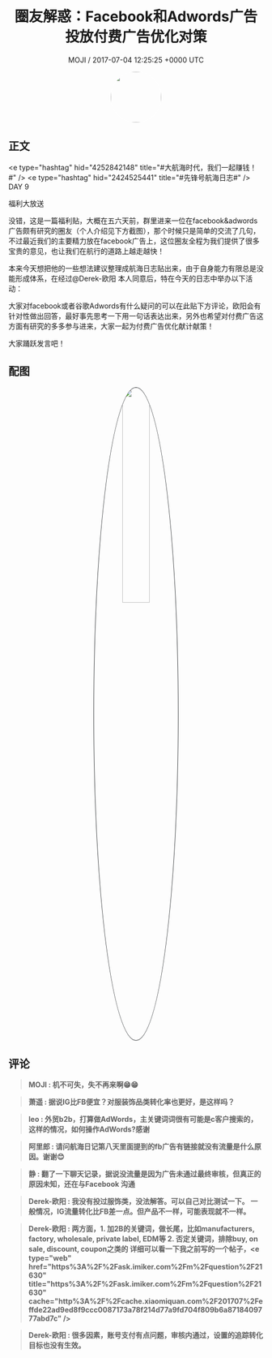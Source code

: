 <h1 align="center">圈友解惑：Facebook和Adwords广告投放付费广告优化对策</h1>
<p align="center">
    <a>MOJI / 2017-07-04 12:25:25 &#43;0000 UTC</a>
</p>

<div align="center">
    <img src="https://images.zsxq.com/FpQ7GYdIcQCWRvkzfRNBtrACxn_y?e=1590940799&amp;token=kIxbL07-8jAj8w1n4s9zv64FuZZNEATmlU_Vm6zD:Ke4gu1rnxYjG0mIj0gJbtV1P0BQ=" width="100" height="100" style="border:1px solid;border-radius:50%; color:#ffffff"/>
</div>

## 正文

<div>
&lt;e type=&#34;hashtag&#34; hid=&#34;4252842148&#34; title=&#34;#大航海时代，我们一起赚钱！#&#34; /&gt; &lt;e type=&#34;hashtag&#34; hid=&#34;2424525441&#34; title=&#34;#先锋号航海日志#&#34; /&gt;   DAY 9

  福利大放送

  没错，这是一篇福利贴，大概在五六天前，群里进来一位在facebook&amp;adwords广告颇有研究的圈友（个人介绍见下方截图），那个时候只是简单的交流了几句，不过最近我们的主要精力放在facebook广告上，这位圈友全程为我们提供了很多宝贵的意见，也让我们在航行的道路上越走越快！

  本来今天想把他的一些想法建议整理成航海日志贴出来，由于自身能力有限总是没能形成体系，在经过@Derek-欧阳 本人同意后，特在今天的日志中举办以下活动：

  大家对facebook或者谷歌Adwords有什么疑问的可以在此贴下方评论，欧阳会有针对性做出回答，最好事先思考一下用一句话表达出来，另外也希望对付费广告这方面有研究的多多参与进来，大家一起为付费广告优化献计献策！

  大家踊跃发言吧！
</div>

## 配图
<div class="image" align="center">

<img src="https://images.zsxq.com/Fvb36WsqQp41PrypB9Wxo_yqNiZU?e=1590940799&amp;token=kIxbL07-8jAj8w1n4s9zv64FuZZNEATmlU_Vm6zD:VwFlDTsOZvYH_2olwq4kZhlEDto=" width="33%" height="33%" style="border:1px solid;border-radius:50%; color:#3c3f41"/>

</div>

## 评论

<div align="left">
<div>

<blockquote >
<span> <strong>MOJI : 机不可失，失不再来啊😁😁 </strong></span>
</blockquote>

<blockquote >
<span> <strong>萧遥 : 据说IG比FB便宜？对服装饰品类转化率也更好，是这样吗？ </strong></span>
</blockquote>

<blockquote >
<span> <strong>leo : 外贸b2b，打算做AdWords，主关键词词很有可能是c客户搜索的，这样的情况，如何操作AdWords?感谢 </strong></span>
</blockquote>

<blockquote >
<span> <strong>阿里郎 : 请问航海日记第八天里面提到的fb广告有链接就没有流量是什么原因。谢谢😊 </strong></span>
</blockquote>

<blockquote >
<span> <strong>静 : 翻了一下聊天记录，据说没流量是因为广告未通过最终审核，但真正的原因未知，还在与Facebook 沟通 </strong></span>
</blockquote>

<blockquote >
<span> <strong>Derek-欧阳 : 我没有投过服饰类，没法解答。可以自己对比测试一下。
一般情况，IG流量转化比FB差一点。但产品不一样，可能表现就不一样。 </strong></span>
</blockquote>

<blockquote >
<span> <strong>Derek-欧阳 : 两方面，1. 加2B的关键词，做长尾，比如manufacturers, factory, wholesale, private label, EDM等 2. 否定关键词，排除buy, on sale, discount, coupon之类的
详细可以看一下我之前写的一个帖子，&lt;e type=&#34;web&#34; href=&#34;https%3A%2F%2Fask.imiker.com%2Fm%2Fquestion%2F21630&#34; title=&#34;https%3A%2F%2Fask.imiker.com%2Fm%2Fquestion%2F21630&#34; cache=&#34;http%3A%2F%2Fcache.xiaomiquan.com%2F201707%2Feffde22ad9ed8f9ccc0087173a78f214d77a9fd704f809b6a8718409777abd7c&#34; /&gt; </strong></span>
</blockquote>

<blockquote >
<span> <strong>Derek-欧阳 : 很多因素，账号支付有点问题，审核内通过，设置的追踪转化目标也没有生效。 </strong></span>
</blockquote>

</div>
</div>